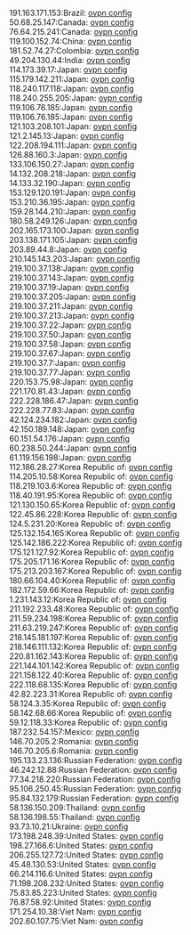 191.163.171.153:Brazil: [ovpn config](vpn/191_163_171_153.ovpn)  
50.68.25.147:Canada: [ovpn config](vpn/50_68_25_147.ovpn)  
76.64.215.241:Canada: [ovpn config](vpn/76_64_215_241.ovpn)  
119.100.152.74:China: [ovpn config](vpn/119_100_152_74.ovpn)  
181.52.74.27:Colombia: [ovpn config](vpn/181_52_74_27.ovpn)  
49.204.130.44:India: [ovpn config](vpn/49_204_130_44.ovpn)  
114.173.39.17:Japan: [ovpn config](vpn/114_173_39_17.ovpn)  
115.179.142.211:Japan: [ovpn config](vpn/115_179_142_211.ovpn)  
118.240.117.118:Japan: [ovpn config](vpn/118_240_117_118.ovpn)  
118.240.255.205:Japan: [ovpn config](vpn/118_240_255_205.ovpn)  
119.106.76.185:Japan: [ovpn config](vpn/119_106_76_185.ovpn)  
119.106.76.185:Japan: [ovpn config](vpn/119_106_76_185.ovpn)  
121.103.208.101:Japan: [ovpn config](vpn/121_103_208_101.ovpn)  
121.2.145.13:Japan: [ovpn config](vpn/121_2_145_13.ovpn)  
122.208.194.111:Japan: [ovpn config](vpn/122_208_194_111.ovpn)  
126.88.160.3:Japan: [ovpn config](vpn/126_88_160_3.ovpn)  
133.106.150.27:Japan: [ovpn config](vpn/133_106_150_27.ovpn)  
14.132.208.218:Japan: [ovpn config](vpn/14_132_208_218.ovpn)  
14.133.32.190:Japan: [ovpn config](vpn/14_133_32_190.ovpn)  
153.129.120.191:Japan: [ovpn config](vpn/153_129_120_191.ovpn)  
153.210.36.195:Japan: [ovpn config](vpn/153_210_36_195.ovpn)  
159.28.144.210:Japan: [ovpn config](vpn/159_28_144_210.ovpn)  
180.58.249.126:Japan: [ovpn config](vpn/180_58_249_126.ovpn)  
202.165.173.100:Japan: [ovpn config](vpn/202_165_173_100.ovpn)  
203.138.171.105:Japan: [ovpn config](vpn/203_138_171_105.ovpn)  
203.89.44.8:Japan: [ovpn config](vpn/203_89_44_8.ovpn)  
210.145.143.203:Japan: [ovpn config](vpn/210_145_143_203.ovpn)  
219.100.37.138:Japan: [ovpn config](vpn/219_100_37_138.ovpn)  
219.100.37.143:Japan: [ovpn config](vpn/219_100_37_143.ovpn)  
219.100.37.19:Japan: [ovpn config](vpn/219_100_37_19.ovpn)  
219.100.37.205:Japan: [ovpn config](vpn/219_100_37_205.ovpn)  
219.100.37.211:Japan: [ovpn config](vpn/219_100_37_211.ovpn)  
219.100.37.213:Japan: [ovpn config](vpn/219_100_37_213.ovpn)  
219.100.37.22:Japan: [ovpn config](vpn/219_100_37_22.ovpn)  
219.100.37.50:Japan: [ovpn config](vpn/219_100_37_50.ovpn)  
219.100.37.58:Japan: [ovpn config](vpn/219_100_37_58.ovpn)  
219.100.37.67:Japan: [ovpn config](vpn/219_100_37_67.ovpn)  
219.100.37.7:Japan: [ovpn config](vpn/219_100_37_7.ovpn)  
219.100.37.77:Japan: [ovpn config](vpn/219_100_37_77.ovpn)  
220.153.75.98:Japan: [ovpn config](vpn/220_153_75_98.ovpn)  
221.170.81.43:Japan: [ovpn config](vpn/221_170_81_43.ovpn)  
222.228.186.47:Japan: [ovpn config](vpn/222_228_186_47.ovpn)  
222.228.77.83:Japan: [ovpn config](vpn/222_228_77_83.ovpn)  
42.124.234.182:Japan: [ovpn config](vpn/42_124_234_182.ovpn)  
42.150.189.148:Japan: [ovpn config](vpn/42_150_189_148.ovpn)  
60.151.54.176:Japan: [ovpn config](vpn/60_151_54_176.ovpn)  
60.238.50.244:Japan: [ovpn config](vpn/60_238_50_244.ovpn)  
61.119.156.198:Japan: [ovpn config](vpn/61_119_156_198.ovpn)  
112.186.28.27:Korea Republic of: [ovpn config](vpn/112_186_28_27.ovpn)  
114.205.10.58:Korea Republic of: [ovpn config](vpn/114_205_10_58.ovpn)  
118.219.103.6:Korea Republic of: [ovpn config](vpn/118_219_103_6.ovpn)  
118.40.191.95:Korea Republic of: [ovpn config](vpn/118_40_191_95.ovpn)  
121.130.150.65:Korea Republic of: [ovpn config](vpn/121_130_150_65.ovpn)  
122.45.86.228:Korea Republic of: [ovpn config](vpn/122_45_86_228.ovpn)  
124.5.231.20:Korea Republic of: [ovpn config](vpn/124_5_231_20.ovpn)  
125.132.154.165:Korea Republic of: [ovpn config](vpn/125_132_154_165.ovpn)  
125.142.186.222:Korea Republic of: [ovpn config](vpn/125_142_186_222.ovpn)  
175.121.127.92:Korea Republic of: [ovpn config](vpn/175_121_127_92.ovpn)  
175.205.171.16:Korea Republic of: [ovpn config](vpn/175_205_171_16.ovpn)  
175.213.203.167:Korea Republic of: [ovpn config](vpn/175_213_203_167.ovpn)  
180.66.104.40:Korea Republic of: [ovpn config](vpn/180_66_104_40.ovpn)  
182.172.59.66:Korea Republic of: [ovpn config](vpn/182_172_59_66.ovpn)  
1.231.143.12:Korea Republic of: [ovpn config](vpn/1_231_143_12.ovpn)  
211.192.233.48:Korea Republic of: [ovpn config](vpn/211_192_233_48.ovpn)  
211.59.234.198:Korea Republic of: [ovpn config](vpn/211_59_234_198.ovpn)  
211.63.219.247:Korea Republic of: [ovpn config](vpn/211_63_219_247.ovpn)  
218.145.181.197:Korea Republic of: [ovpn config](vpn/218_145_181_197.ovpn)  
218.146.111.132:Korea Republic of: [ovpn config](vpn/218_146_111_132.ovpn)  
220.81.162.143:Korea Republic of: [ovpn config](vpn/220_81_162_143.ovpn)  
221.144.101.142:Korea Republic of: [ovpn config](vpn/221_144_101_142.ovpn)  
221.158.122.40:Korea Republic of: [ovpn config](vpn/221_158_122_40.ovpn)  
222.118.68.135:Korea Republic of: [ovpn config](vpn/222_118_68_135.ovpn)  
42.82.223.31:Korea Republic of: [ovpn config](vpn/42_82_223_31.ovpn)  
58.124.3.35:Korea Republic of: [ovpn config](vpn/58_124_3_35.ovpn)  
58.142.68.66:Korea Republic of: [ovpn config](vpn/58_142_68_66.ovpn)  
59.12.118.33:Korea Republic of: [ovpn config](vpn/59_12_118_33.ovpn)  
187.232.54.157:Mexico: [ovpn config](vpn/187_232_54_157.ovpn)  
146.70.205.2:Romania: [ovpn config](vpn/146_70_205_2.ovpn)  
146.70.205.6:Romania: [ovpn config](vpn/146_70_205_6.ovpn)  
195.133.23.136:Russian Federation: [ovpn config](vpn/195_133_23_136.ovpn)  
46.242.12.88:Russian Federation: [ovpn config](vpn/46_242_12_88.ovpn)  
77.34.218.220:Russian Federation: [ovpn config](vpn/77_34_218_220.ovpn)  
95.106.250.45:Russian Federation: [ovpn config](vpn/95_106_250_45.ovpn)  
95.84.132.179:Russian Federation: [ovpn config](vpn/95_84_132_179.ovpn)  
58.136.150.209:Thailand: [ovpn config](vpn/58_136_150_209.ovpn)  
58.136.198.55:Thailand: [ovpn config](vpn/58_136_198_55.ovpn)  
93.73.10.21:Ukraine: [ovpn config](vpn/93_73_10_21.ovpn)  
173.198.248.39:United States: [ovpn config](vpn/173_198_248_39.ovpn)  
198.27.166.6:United States: [ovpn config](vpn/198_27_166_6.ovpn)  
206.255.127.72:United States: [ovpn config](vpn/206_255_127_72.ovpn)  
45.48.130.53:United States: [ovpn config](vpn/45_48_130_53.ovpn)  
66.214.116.6:United States: [ovpn config](vpn/66_214_116_6.ovpn)  
71.198.208.232:United States: [ovpn config](vpn/71_198_208_232.ovpn)  
75.83.85.223:United States: [ovpn config](vpn/75_83_85_223.ovpn)  
76.87.58.92:United States: [ovpn config](vpn/76_87_58_92.ovpn)  
171.254.10.38:Viet Nam: [ovpn config](vpn/171_254_10_38.ovpn)  
202.60.107.75:Viet Nam: [ovpn config](vpn/202_60_107_75.ovpn)  
